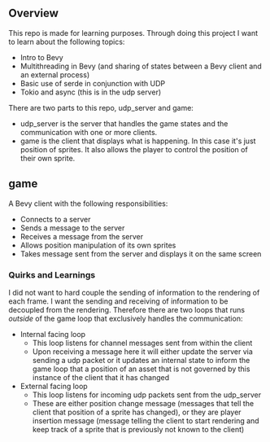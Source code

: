## Overview
This repo is made for learning purposes. Through doing this project I want to learn about the following topics:
* Intro to Bevy
* Multithreading in Bevy (and sharing of states between a Bevy client and an external process)
* Basic use of serde in conjunction with UDP
* Tokio and async (this is in the udp server)

There are two parts to this repo, udp_server and game:
* udp_server is the server that handles the game states and the communication with one or more clients.
* game is the client that displays what is happening. In this case it's just position of sprites. It also allows the player to control the position of their own sprite. 

## game
A Bevy client with the following responsibilities:
* Connects to a server
* Sends a message to the server
* Receives a message from the server
* Allows position manipulation of its own sprites
* Takes message sent from the server and displays it on the same screen

### Quirks and Learnings
I did not want to hard couple the sending of information to the rendering of each frame. I want the sending and receiving of information to be decoupled from the rendering. 
Therefore there are two loops that runs _outside_ of the game loop that exclusively handles the communication:
* Internal facing loop
  * This loop listens for channel messages sent from within the client  
  * Upon receiving a message here it will either update the server via sending a udp packet or it updates an internal state to inform the game loop that a position of an asset that is not governed by this instance of the client that it has changed
* External facing loop
  * This loop listens for incoming udp packets sent from the udp_server
  * These are either position change message (messages that tell the client that position of a sprite has changed), or they are player insertion message (message telling the client to start rendering and keep track of a sprite that is previously not known to the client)
